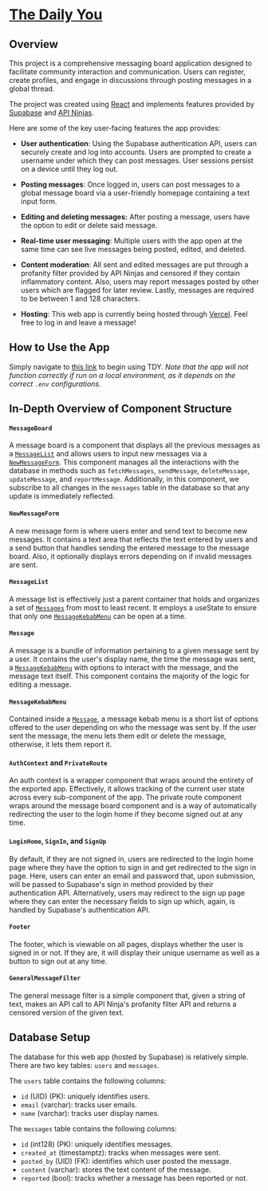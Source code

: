 # [The Daily You](https://will-silver-message-board.vercel.app) #

## Overview ##

This project is a comprehensive messaging board application designed to facilitate community interaction and communication. Users can register, create profiles, and engage in discussions through posting messages in a global thread. 

The project was created using [React](https://react.dev/) and implements features provided by [Supabase](https://supabase.com/) and [API Ninjas](https://api-ninjas.com/).

Here are some of the key user-facing features the app provides:

* <b>User authentication</b>: Using the Supabase authentication API, users can securely create and log into accounts. Users are prompted to create a username under which they can post messages. User sessions persist on a device until they log out.

* <b>Posting messages</b>: Once logged in, users can post messages to a global message board via a user-friendly homepage containing a text input form.

* <b>Editing and deleting messages:</b> After posting a message, users have the option to edit or delete said message.

* <b>Real-time user messaging</b>: Multiple users with the app open at the same time can see live messages being posted, edited, and deleted.

* <b>Content moderation</b>: All sent and edited messages are put through a profanity filter provided by API Ninjas and censored if they contain inflammatory content. Also, users may report messages posted by other users which are flagged for later review. Lastly, messages are required to be between 1 and 128 characters.

* <b>Hosting</b>: This web app is currently being hosted through [Vercel](https://vercel.com/). Feel free to log in and leave a message!

## How to Use the App ##

Simply navigate to [this link](https://will-silver-message-board.vercel.app) to begin using TDY. <i>Note that the app will not function correctly if run on a local environment, as it depends on the correct ```.env``` configurations.</i>

## In-Depth Overview of Component Structure ##

#### ```MessageBoard``` ####
A message board is a component that displays all the previous messages as a [```MessageList```](#messagelist) and allows users to input new messages via a [```NewMessageForm```](#newmessageform). This component manages all the interactions with the database in methods such as ```fetchMessages```, ```sendMessage```, ```deleteMessage```, ```updateMessage```, and ```reportMessage```. Additionally, in this component, we subscribe to all changes in the ```messages``` table in the database so that any update is immediately reflected.

#### ```NewMessageForm``` ####
A new message form is where users enter and send text to become new messages. It contains a text area that reflects the text entered by users and a send button that handles sending the entered message to the message board. Also, it optionally displays errors depending on if invalid messages are sent.

#### ```MessageList``` ####
A message list is effectively just a parent container that holds and organizes a set of [```Messages```](#message) from most to least recent. It employs a useState to ensure that only one [```MessageKebabMenu```](#messagekebabmenu) can be open at a time.

#### ```Message``` ####
A message is a bundle of information pertaining to a given message sent by a user. It contains the user's display name, the time the message was sent, a [```MessageKebabMenu```](#messagekebabmenu) with options to interact with the message, and the message text itself. This component contains the majority of the logic for editing a message.

#### ```MessageKebabMenu``` ####
Contained inside a [```Message```](#message), a message kebab menu is a short list of options offered to the user depending on who the message was sent by. If the user sent the message, the menu lets them edit or delete the message, otherwise, it lets them report it.

#### ```AuthContext``` and ```PrivateRoute``` ####
An auth context is a wrapper component that wraps around the entirety of the exported app. Effectively, it allows tracking of the current user state across every sub-component of the app. The private route component wraps around the message board component and is a way of automatically redirecting the user to the login home if they become signed out at any time.

#### ```LoginHome```, ```SignIn```, and ```SignUp``` ####
By default, if they are not signed in, users are redirected to the login home page where they have the option to sign in and get redirected to the sign in page. Here, users can enter an email and password that, upon submission, will be passed to Supabase's sign in method provided by their authentication API. Alternatively, users may redirect to the sign up page where they can enter the necessary fields to sign up which, again, is handled by Supabase's authentication API.

#### ```Footer``` ####
The footer, which is viewable on all pages, displays whether the user is signed in or not. If they are, it will display their unique username as well as a button to sign out at any time.

#### ```GeneralMessageFilter``` ####
The general message filter is a simple component that, given a string of text, makes an API call to API Ninja's profanity filter API and returns a censored version of the given text.

## Database Setup ##

The database for this web app (hosted by Supabase) is relatively simple. There are two key tables: ```users``` and ```messages```.

The ```users``` table contains the following columns:
* ```id``` (UID) (PK): uniquely identifies users.
* ```email``` (varchar): tracks user emails.
* ```name``` (varchar): tracks user display names.

The ```messages``` table contains the following columns:
* ```id``` (int128) (PK): uniquely identifies messages.
* ```created_at``` (timestamptz): tracks when messages were sent.
* ```posted_by``` (UID) (FK): identifies which user posted the message.
* ```content``` (varchar): stores the text content of the message.
* ```reported``` (bool): tracks whether a message has been reported or not.








